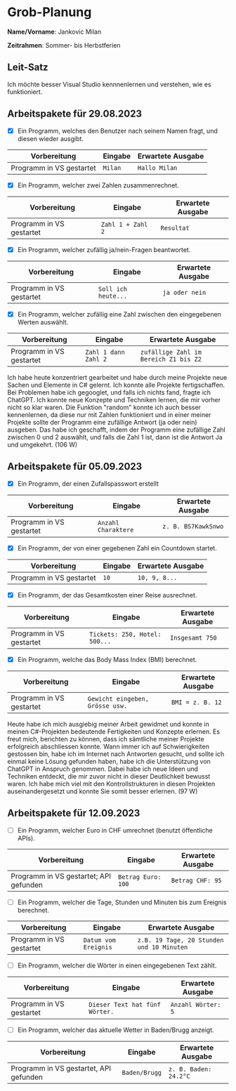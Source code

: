 # Grob-Planung

**Name/Vorname**: Jankovic Milan

**Zeitrahmen**: Sommer- bis Herbstferien

## Leit-Satz

Ich möchte besser Visual Studio kennnenlernen und verstehen, wie es funktioniert.

## Arbeitspakete für 29.08.2023

- [x] Ein Programm, welches den Benutzer nach seinem Namen fragt, und diesen wieder ausgibt. 

| Vorbereitung             | Eingabe | Erwartete Ausgabe |
| ------------------------ | ------- | ----------------- |
| Programm in VS gestartet | `Milan` | `Hallo Milan`     |

- [x] Ein Programm, welcher zwei Zahlen zusammenrechnet.

| Vorbereitung             | Eingabe           | Erwartete Ausgabe |
| ------------------------ | ----------------- | ----------------- |
| Programm in VS gestartet | `Zahl 1 + Zahl 2` | `Resultat`        |

- [x] Ein Programm, welcher zufällig ja/nein-Fragen beantwortet.

| Vorbereitung             | Eingabe             | Erwartete Ausgabe |
| ------------------------ | ------------------- | ----------------- |
| Programm in VS gestartet | `Soll ich heute...` | `ja oder nein`    |

- [x] Ein Programm, welcher zufällig eine Zahl zwischen den eingegebenen Werten auswählt.

| Vorbereitung             | Eingabe              | Erwartete Ausgabe                     |
| ------------------------ | -------------------- | ------------------------------------- |
| Programm in VS gestartet | `Zahl 1 dann Zahl 2` | `zufällige Zahl im Bereich Z1 bis Z2` |

Ich habe heute konzentriert gearbeitet und habe durch meine Projekte neue Sachen und Elemente in C# gelernt. Ich konnte alle Projekte fertigschaffen. Bei Problemen habe ich gegooglet, und falls ich nichts fand, fragte ich ChatGPT. Ich konnte neue Konzepte und Techniken lernen, die mir vorher nicht so klar waren. Die Funktion "random" konnte ich auch besser kennenlernen, da diese nur mit Zahlen funktioniert und in einer meiner Projekte sollte der Programm eine zufällige Antwort (ja oder nein) ausgeben. Das habe ich geschafft, indem der Programm eine zufällige Zahl zwischen 0 und 2 auswählt, und falls die Zahl 1 ist, dann ist die Antwort Ja und umgekehrt. (106 W)


## Arbeitspakete für 05.09.2023

- [x] Ein Programm, der einen Zufallspasswort erstellt

| Vorbereitung             | Eingabe | Erwartete Ausgabe |
| ------------------------ | ------- | ----------------- |
| Programm in VS gestartet | `Anzahl Charaktere` | `z. B. BS7KawkSnwo`     |

- [x] Ein Programm, der von einer gegebenen Zahl ein Countdown startet.

| Vorbereitung             | Eingabe           | Erwartete Ausgabe |
| ------------------------ | ----------------- | ----------------- |
| Programm in VS gestartet | `10` | `10, 9, 8...`        |

- [x] Ein Programm, der das Gesamtkosten einer Reise ausrechnet.

| Vorbereitung             | Eingabe             | Erwartete Ausgabe |
| ------------------------ | ------------------- | ----------------- |
| Programm in VS gestartet | `Tickets: 250, Hotel: 500...` | `Insgesamt 750`    |

- [x] Ein Programm, welche das Body Mass Index (BMI) berechnet.

| Vorbereitung             | Eingabe              | Erwartete Ausgabe                     |
| ------------------------ | -------------------- | ------------------------------------- |
| Programm in VS gestartet | `Gewicht eingeben, Grösse usw.` | `BMI = z. B. 12` |

Heute habe ich mich ausgiebig meiner Arbeit gewidmet und konnte in meinen C#-Projekten bedeutende Fertigkeiten und Konzepte erlernen. Es freut mich, berichten zu können, dass ich sämtliche meiner Projekte erfolgreich abschliessen konnte. Wann immer ich auf Schwierigkeiten gestossen bin, habe ich im Internet nach Antworten gesucht, und sollte ich einmal keine Lösung gefunden haben, habe ich die Unterstützung von ChatGPT in Anspruch genommen. Dabei habe ich neue Ideen und Techniken entdeckt, die mir zuvor nicht in dieser Deutlichkeit bewusst waren. Ich habe mich viel mit den Kontrollstrukturen in diesen Projekten auseinandergesetzt und konnte Sie somit besser erlernen. (97 W)


## Arbeitspakete für 12.09.2023

- [ ] Ein Programm, welcher Euro in CHF umrechnet (benutzt öffentliche APIs).

| Vorbereitung             | Eingabe | Erwartete Ausgabe |
| ------------------------ | ------- | ----------------- |
| Programm in VS gestartet; API gefunden | `Betrag Euro: 100` | `Betrag CHF: 95`     |

- [ ] Ein Programm, welcher die Tage, Stunden und Minuten bis zum Ereignis berechnet.

| Vorbereitung             | Eingabe           | Erwartete Ausgabe |
| ------------------------ | ----------------- | ----------------- |
| Programm in VS gestartet | `Datum vom Ereignis` | `z.B. 19 Tage, 20 Stunden und 10 Minuten`        |

- [ ] Ein Programm, welcher die Wörter in einen eingegebenen Text zählt.

| Vorbereitung             | Eingabe             | Erwartete Ausgabe |
| ------------------------ | ------------------- | ----------------- |
| Programm in VS gestartet | `Dieser Text hat fünf Wörter.` | `Anzahl Wörter: 5`    |

- [ ] Ein Programm, welcher das aktuelle Wetter in Baden/Brugg anzeigt.

| Vorbereitung             | Eingabe              | Erwartete Ausgabe                     |
| ------------------------ | -------------------- | ------------------------------------- |
| Programm in VS gestartet, API gefunden | `Baden/Brugg` | `z. B. Baden: 24.2°C` |

